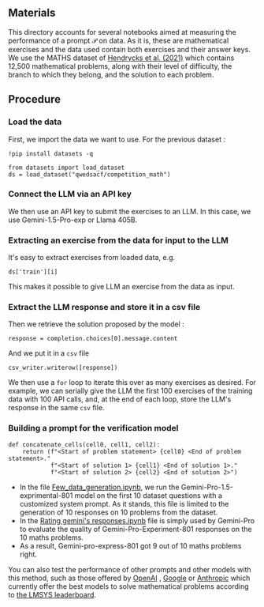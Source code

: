 

## Materials

This directory accounts for several notebooks aimed at measuring the performance of a prompt 𝒫 on data. As it is, these are mathematical exercises and the data used contain both exercises and their answer keys.
We use the MATHS dataset of [Hendrycks et al. (2021)](https://arxiv.org/pdf/2103.03874) which contains 12,500 mathematical problems, along with their level of difficulty, the branch to which they belong, and the solution to each problem.

## Procedure

### Load the data

First, we import the data we want to use. For the previous dataset :
```
!pip install datasets -q
```

```
from datasets import load_dataset
ds = load_dataset("qwedsacf/competition_math")
```
### Connect the LLM via an API key
We then use an API key to submit the exercises to an LLM. In this case, we use Gemini-1.5-Pro-exp or LIama 405B.


### Extracting an exercise from the data for input to the LLM

It's easy to extract exercises from loaded data, e.g. 
```
ds['train'][i]
```
This makes it possible to give LLM an exercise from the data as input.

### Extract the LLM response and store it in a csv file
Then we retrieve the solution proposed by the model :

```
response = completion.choices[0].message.content
```
And we put it in a `csv` file
```
csv_writer.writerow([response])
```

We then use a `for` loop to iterate this over as many exercises as desired. For example, we can serially give the LLM the first 100 exercises of the training data with 100 API calls, and, at the end of each loop, store the LLM's response in the same `csv` file.


### Building a prompt for the verification model

```
def concatenate_cells(cell0, cell1, cell2):
    return (f"<Start of problem statement> {cell0} <End of problem statement>."
            f"<Start of solution 1> {cell1} <End of solution 1>."
            f"<Start of solution 2> {cell2} <End of solution 2>")
```









* In the file [Few_data_generation.ipynb](https://github.com/ZygoOoade/Statistics_on_prompts/blob/main/Few_data_generation.ipynb), we run the Gemini-Pro-1.5-exprimental-801 model on the first 10 dataset questions with a customized system prompt.
As it stands, this file is limited to the generation of 10 responses on 10 problems from the dataset.
* In the [Rating gemini's responses.ipynb](https://github.com/ZygoOoade/Statistics_on_prompts/blob/main/Rating%20gemini's%20responses.ipynb) file is simply used by Gemini-Pro to evaluate the quality of Gemini-Pro-Experiment-801 responses on the 10 maths problems.
* As a result, Gemini-pro-express-801 got 9 out of 10 maths problems right.

You can also test the performance of other prompts and other models with this method, such as those offered by [OpenAI](https://platform.openai.com/docs/overview) , [Google](https://console.cloud.google.com/vertex-ai/model-garden) or [Anthropic](https://console.anthropic.com) which currently offer the best models to solve mathematical problems according to [the LMSYS leaderboard](https://chat.lmsys.org/?leaderboard).



